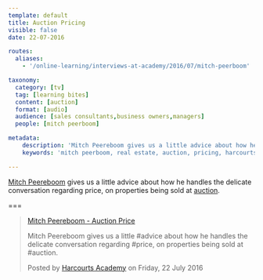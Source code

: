 ```yaml
---
template: default
title: Auction Pricing
visible: false
date: 22-07-2016

routes:
  aliases:
    - '/online-learning/interviews-at-academy/2016/07/mitch-peerboom'

taxonomy:
  category: [tv]
  tag: [learning bites]
  content: [auction]
  format: [audio]
  audience: [sales consultants,business owners,managers]
  people: [mitch peerboom]

metadata:
    description: 'Mitch Peereboom gives us a little advice about how he handles the delicate conversation regarding price, on properties being sold at auction.'
    keywords: 'mitch peerboom, real estate, auction, pricing, harcourts'

---
```


[Mitch Peereboom](https://www.facebook.com/mitch.peereboom) gives us a little advice about how he handles the delicate conversation regarding price, on properties being sold at [auction](/tv/all/topic:auction).

===

<div id="fb-root"></div>
<script>(function(d, s, id) {
  var js, fjs = d.getElementsByTagName(s)[0];
  if (d.getElementById(id)) return;
  js = d.createElement(s); js.id = id;
  js.src = "//connect.facebook.net/en_GB/sdk.js#xfbml=1&version=v2.7&appId=667620916615872";
  fjs.parentNode.insertBefore(js, fjs);
}(document, 'script', 'facebook-jssdk'));</script>

<div class="fb-video" data-href="https://www.facebook.com/harcourtsacademy/videos/10153569659032676/" data-show-text="false"><blockquote cite="https://www.facebook.com/harcourtsacademy/videos/10153569659032676/" class="fb-xfbml-parse-ignore"><a href="https://www.facebook.com/harcourtsacademy/videos/10153569659032676/">Mitch Peereboom - Auction Price</a><p>Mitch Peereboom gives us a little #advice about how he handles the delicate conversation regarding #price, on properties being sold at #auction.</p>Posted by <a href="https://www.facebook.com/harcourtsacademy/">Harcourts Academy</a> on Friday, 22 July 2016</blockquote></div>
